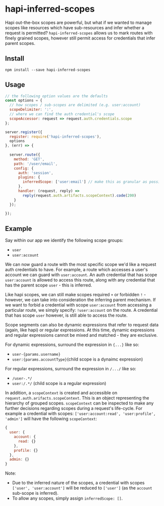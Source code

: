 # hapi-inferred-scopes
Hapi out-the-box scopes are powerful, but what if we wanted to manage scopes like resources which have sub-resources and infer whether a request is permitted?
`hapi-inferred-scopes` allows us to mark routes with finely grained scopes, however still permit access for credentials that infer parent scopes.

## Install
`npm install --save hapi-inferred-scopes`

## Usage
```javascript
// the following option values are the defaults
const options = {
  // how scopes / sub-scopes are delimited (e.g. user:account)
  scopeDelimiter: ':',
  // where we can find the auth credential's scope
  scopeAccessor: request => request.auth.credentials.scope
};

server.register({
  register: require('hapi-inferred-scopes'),
  options
}, (err) => {
  
  server.route({
    method: 'GET',
    path: '/user/email',
    config: {
      auth: 'session',
      plugins: {
        inferredScope: ['user:email'] // make this as granular as possible
      },
      handler: (request, reply) =>
        reply(request.auth.artifacts.scopeContext).code(200)
    }
  });

});
```

## Example
Say within our app we identify the following scope groups:

- `user`
- `user:account`

We can now guard a route with the most specific scope we'd like a request auth credentials to have. 
For example, a route which accesses a user's account we can guard with `user:account`.
An auth credential that has scope `user:account` is allowed to access this route, along with any credential that has the parent scope `user` - this is inferred.

Like hapi scopes, we can still make scopes required `+` or forbidden `!` - however, we can take into consideration the inferring parent mechanism.
If we want to forbid a credential with scope `user:account` from accessing a particular route, we simply specify: `!user:account` on the route.
A credential that has scope `user` however, is still able to access the route.

Scope segments can also be dynamic expressions that refer to request data (again, like hapi) or regular expressions.
At this time, dynamic expressions and regular expressions cannot be mixed and matched - they are exclusive.

For dynamic expressions, surround the expression in `{...}` like so: 

- `user-{params.username}`
- `user:{params.accountType}`(child scope is a dynaimc expression)

For regular expressions, surround the expression in `/.../` like so:

- `/user-.*/`
- `user:/.*/` (child scope is a regular expression)

In addition, a `scopeContext` is created and accessible on `request.auth.arifacts.scopeContext`. This is an object representing the hierarchy of grouped scopes.
`scopeContext` can be inspected to make any further decisions regarding scopes during a request's life-cycle.
For example a credential with scopes: `['user:account:read', 'user:profile', 'admin']` will have the following `scopeContext`:

```javascript
{
  user: {
    account: {
      read: {}
    },
    profile: {}
  },
  admin: {}
}
```

Note:

- Due to the inferred nature of the scopes, a credential with scopes `['user', 'user:account']` will be reduced to `['user']` (as the `account` sub-scope is inferred).
- To allow any scopes, simply assign `inferredScope: []`.